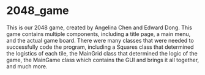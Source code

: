 # 2048_game
This is our 2048 game, created by Angelina Chen and Edward Dong. This game contains multiple components, including a title page, a main menu, and the actual game board. There were many classes that were needed to successfully code the program, including a Squares class that determined the logistics of each tile, the MainGrid class that determined the logic of the game, the MainGame class which contains the GUI and brings it all together, and much more. 
